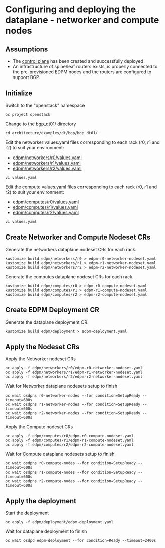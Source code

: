 # Configuring and deploying the dataplane - networker and compute nodes

## Assumptions

- The [control plane](control-plane.md) has been created and successfully deployed
- An infrastructure of spine/leaf routers exists, is properly connected to the
  pre-provisioned EDPM nodes and the routers are configured to support BGP.

## Initialize

Switch to the "openstack" namespace
```
oc project openstack
```
Change to the bgp_dt01/ directory
```
cd architecture/examples/dt/bgp/bgp_dt01/
```
Edit the networker values.yaml files corresponding to each rack (r0, r1 and r2)
to suit your environment:
- [edpm/networkers/r0/values.yaml](edpm/networkers/r0/values.yaml)
- [edpm/networkers/r1/values.yaml](edpm/networkers/r1/values.yaml)
- [edpm/networkers/r2/values.yaml](edpm/networkers/r2/values.yaml)
```
vi values.yaml
```
Edit the compute values.yaml files corresponding to each rack (r0, r1 and r2)
to suit your environment:
- [edpm/computes/r0/values.yaml](edpm/computes/r0/values.yaml)
- [edpm/computes/r1/values.yaml](edpm/computes/r1/values.yaml)
- [edpm/computes/r2/values.yaml](edpm/computes/r2/values.yaml)
```
vi values.yaml
```

## Create Networker and Compute Nodeset CRs

Generate the networkers dataplane nodeset CRs for each rack.
```
kustomize build edpm/networkers/r0 > edpm-r0-networker-nodeset.yaml
kustomize build edpm/networkers/r1 > edpm-r1-networker-nodeset.yaml
kustomize build edpm/networkers/r2 > edpm-r2-networker-nodeset.yaml
```
Generate the computes dataplane nodeset CRs for each rack.
```
kustomize build edpm/computes/r0 > edpm-r0-compute-nodeset.yaml
kustomize build edpm/computes/r1 > edpm-r1-compute-nodeset.yaml
kustomize build edpm/computes/r2 > edpm-r2-compute-nodeset.yaml
```

## Create EDPM  Deployment CR
Generate the dataplane deployment CR.
```
kustomize build edpm/deployment > edpm-deployment.yaml
```

## Apply the Nodeset CRs

Apply the Networker nodeset CRs
```
oc apply -f edpm/networkers/r0/edpm-r0-networker-nodeset.yaml
oc apply -f edpm/networkers/r1/edpm-r1-networker-nodeset.yaml
oc apply -f edpm/networkers/r2/edpm-r2-networker-nodeset.yaml
```
Wait for Networker dataplane nodesets setup to finish
```
oc wait osdpns r0-networker-nodes --for condition=SetupReady --timeout=600s
oc wait osdpns r1-networker-nodes --for condition=SetupReady --timeout=600s
oc wait osdpns r2-networker-nodes --for condition=SetupReady --timeout=600s
```
Apply the Compute nodeset CRs
```
oc apply -f edpm/computes/r0/edpm-r0-compute-nodeset.yaml
oc apply -f edpm/computes/r1/edpm-r1-compute-nodeset.yaml
oc apply -f edpm/computes/r2/edpm-r2-compute-nodeset.yaml
```
Wait for Compute dataplane nodesets setup to finish
```
oc wait osdpns r0-compute-nodes --for condition=SetupReady --timeout=600s
oc wait osdpns r1-compute-nodes --for condition=SetupReady --timeout=600s
oc wait osdpns r2-compute-nodes --for condition=SetupReady --timeout=600s
```

## Apply the deployment
Start the deployment
```
oc apply -f edpm/deployment/edpm-deployment.yaml
```
Wait for dataplane deployment to finish
```
oc wait osdpd edpm-deployment --for condition=Ready --timeout=2400s
```
